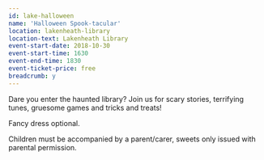 ```yaml
---
id: lake-halloween
name: 'Halloween Spook-tacular'
location: lakenheath-library
location-text: Lakenheath Library
event-start-date: 2018-10-30
event-start-time: 1630
event-end-time: 1830
event-ticket-price: free
breadcrumb: y
---
```


Dare you enter the haunted library? Join us for scary stories, terrifying tunes, gruesome games and tricks and treats!

Fancy dress optional.

Children must be accompanied by a parent/carer, sweets only issued with parental permission.
